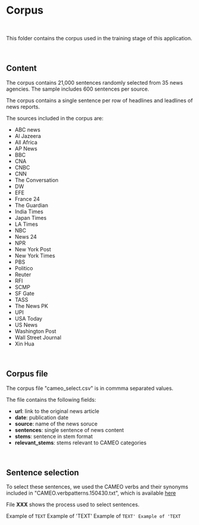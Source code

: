 # Corpus

<br />

This folder contains the corpus used in the training stage of this application.

<br />

## Content

The corpus contains 21,000 sentences randomly selected from 35 news agencies. The sample includes 600 sentences per source.

The corpus contains a single sentence per row of headlines and leadlines of news reports.

The sources included in the corpus are:

* ABC news
* Al Jazeera
* All Africa
* AP News
* BBC
* CNA
* CNBC
* CNN
* The Conversation
* DW
* EFE
* France 24
* The Guardian
* India Times
* Japan Times
* LA Times
* NBC
* News 24
* NPR
* New York Post
* New York Times
* PBS
* Politico
* Reuter
* RFI
* SCMP
* SF Gate
* TASS
* The News PK
* UPI
* USA Today
* US News
* Washington Post
* Wall Street Journal
* Xin Hua

<br />

## Corpus file

The corpus file "cameo_select.csv" is in commma separated values.

The file contains the following fields:

* **url**: link to the original news article
* **date**: publication date
* **source**: name of the news soruce
* **sentences**: single sentence of news content
* **stems**: sentence in stem format
* **relevant_stems**: stems relevant to CAMEO categories

<br />

## Sentence selection

To select these sentences, we used the CAMEO verbs and their synonyms included in "CAMEO.verbpatterns.150430.txt", which is available [here](
https://github.com/openeventdata/UniversalPetrarch/blob/master/UniversalPetrarch/data/dictionaries/CAMEO.verbpatterns.150430.txt)

File **XXX** shows the process used to select sentences. 


Example of `TEXT`
Example of 'TEXT'
Example of `TEXT'
Example of 'TEXT`

